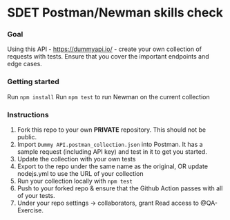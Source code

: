 # SDET Postman/Newman skills check

### Goal

Using this API - https://dummyapi.io/ - create your own collection of requests with tests. Ensure that you cover the important endpoints and edge cases.

### Getting started
Run `npm install`
Run `npm test` to run Newman on the current collection

### Instructions

1. Fork this repo to your own **PRIVATE** repository. This should not be public.
1. Import `Dummy API.postman_collection.json` into Postman. It has a sample request (including API key) and test in it to get you started.
1. Update the collection with your own tests
1. Export to the repo under the same name as the original, OR update nodejs.yml to use the URL of your collection
1. Run your collection locally with `npm test`
1. Push to your forked repo & ensure that the Github Action passes with all of your tests.
1. Under your repo settings -> collaborators, grant Read access to @QA-Exercise.
